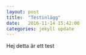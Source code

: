 ```yaml
---
layout: post
title:  "Testinlägg"
date:   2016-11-14 15:42:00
categories: jekyll update
---
```


Hej detta är ett test
